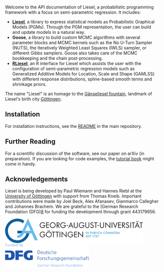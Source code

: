 Welcome to the API documentation of Liesel, a probabilistic programming framework with
a focus on semi-parametric regression. It includes:

- [**Liesel**][1], a library to express statistical models as Probabilistic Graphical
  Models (PGMs). Through the PGM representation, the user can build and update models
  in a natural way.
- **Goose**, a library to build custom MCMC algorithms with several parameter blocks
  and MCMC kernels such as the No U-Turn Sampler (NUTS), the Iteratively Weighted Least
  Squares (IWLS) sampler, or different Gibbs samplers. Goose also takes care of the
  MCMC bookkeeping and the chain post-processing.
- [**RLiesel**][2], an R interface for Liesel which assists the user with the
  configuration of semi-parametric regression models such as Generalized Additive
  Models for Location, Scale and Shape (GAMLSS) with different response distributions,
  spline-based smooth terms and shrinkage priors.

The name "Liesel" is an homage to the [Gänseliesel fountain][3], landmark of Liesel's
birth city [Göttingen][4].

## Installation

For installation instructions, see the [README][5] in the main repository.

## Further Reading

For a scientific discussion of the software, see our paper on arXiv (in preparation).
If you are looking for code examples, the [tutorial book][6] might come in handy.

## Acknowledgements

Liesel is being developed by Paul Wiemann and Hannes Riebl at the
[University of Göttingen][7] with support from Thomas Kneib. Important contributions
were made by Joel Beck, Alex Afanasev, Gianmarco Callegher and Johannes Brachem. We are
grateful to the [German Research Foundation (DFG)[8] for funding the development
through grant 443179956.

<!-- TODO: Use main branch for logos -->
<img src="https://raw.githubusercontent.com/liesel-devs/liesel/sphinx-docs/docs/source/_static/uni-goe.svg" alt="University of Göttingen" align="left" height="80">
<img src="https://raw.githubusercontent.com/liesel-devs/liesel/sphinx-docs/docs/source/_static/funded-by-dfg.svg" alt="Funded by DFG" align="left" height="80">

[1]: https://github.com/liesel-devs/liesel
[2]: https://github.com/liesel-devs/rliesel
[3]: https://en.wikipedia.org/wiki/G%C3%A4nseliesel
[4]: https://en.wikipedia.org/wiki/G%C3%B6ttingen
[5]: https://github.com/liesel-devs/liesel#installation
[6]: https://liesel-devs.github.io/liesel-tutorials
[7]: https://www.uni-goettingen.de/en
[8]: https://www.dfg.de/en
